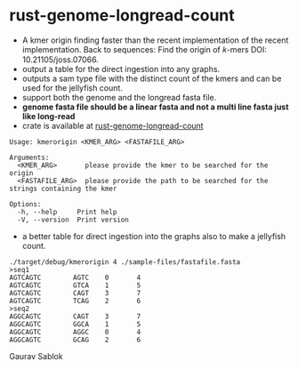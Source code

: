 # rust-genome-longread-count

- A kmer origin finding faster than the recent implementation of the recent implementation. Back to sequences: Find the origin of 𝑘-mers DOI: 10.21105/joss.07066.
- output a table for the direct ingestion into any graphs. 
- outputs a sam type file with the distinct count of the kmers and can be used for the jellyfish count. 
- support both the genome and the longread fasta file. 
- **genome fasta file should be a linear fasta and not a multi line fasta just like long-read**
- crate is available at [rust-genome-longread-count](https://crates.io/crates/kmerorigin)

```
Usage: kmerorigin <KMER_ARG> <FASTAFILE_ARG>

Arguments:
  <KMER_ARG>       please provide the kmer to be searched for the origin
  <FASTAFILE_ARG>  please provide the path to be searched for the strings containing the kmer

Options:
  -h, --help     Print help
  -V, --version  Print version
```
- a better table for direct ingestion into the graphs also to make a jellyfish count. 

```
./target/debug/kmerorigin 4 ./sample-files/fastafile.fasta
>seq1
AGTCAGTC        AGTC    0       4
AGTCAGTC        GTCA    1       5
AGTCAGTC        CAGT    3       7
AGTCAGTC        TCAG    2       6
>seq2
AGGCAGTC        CAGT    3       7
AGGCAGTC        GGCA    1       5
AGGCAGTC        AGGC    0       4
AGGCAGTC        GCAG    2       6
```

Gaurav Sablok
